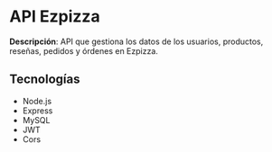 # API Ezpizza

**Descripción**: API que gestiona los datos de los usuarios, productos, reseñas, pedidos y órdenes en Ezpizza.  

## Tecnologías  
- Node.js  
- Express  
- MySQL
- JWT
- Cors 
